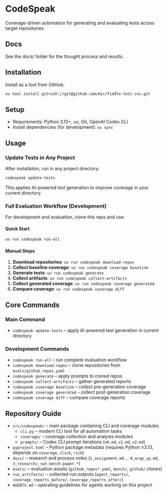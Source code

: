 # CodeSpeak

Coverage-driven automation for generating and evaluating tests across target repositories.

## Docs
See the docs/ folder for the thought process and results.

## Installation

Install as a tool from GitHub:

```bash
uv tool install git+ssh://git@github.com/mir/fiddle-test-cov.git
```

## Setup
- Requirements: Python 3.13+, uv, Git, OpenAI Codex CLI
- Install dependencies (for development): `uv sync`

## Usage

### Update Tests in Any Project

After installation, run in any project directory:

```bash
codespeak update-tests
```

This applies AI-powered test generation to improve coverage in your current directory.

### Full Evaluation Workflow (Development)

For development and evaluation, clone this repo and use:

#### Quick Start

```bash
uv run codespeak run-all
```

#### Manual Steps

1. **Download repositories**: `uv run codespeak download-repos`
2. **Collect baseline coverage**: `uv run codespeak coverage baseline`
3. **Generate tests**: `uv run codespeak generate`
4. **Collect artifacts**: `uv run codespeak collect-artifacts`
5. **Collect generated coverage**: `uv run codespeak coverage generated`
6. **Compare coverage**: `uv run codespeak coverage diff`

## Core Commands

### Main Command
- `codespeak update-tests` – apply AI-powered test generation in current directory

### Development Commands
- `codespeak run-all` – run complete evaluation workflow
- `codespeak download-repos` – clone repositories from `evals/github_repos.yaml`
- `codespeak generate` – apply prompts to cloned repos
- `codespeak collect-artifacts` – gather generated reports
- `codespeak coverage baseline` – collect pre-generation coverage
- `codespeak coverage generated` – collect post-generation coverage
- `codespeak coverage diff` – compare coverage reports

## Repository Guide
- `src/codespeak/` – main package containing CLI and coverage modules
  - `cli.py` – modern CLI tool for all automation tasks
  - `coverage/` – coverage collection and analysis modules
  - `prompts/` – Codex CLI prompt iterations (`v0.md`, `v1.md`, `v2.md`)
- `pyproject.toml` – Python package metadata (requires Python ≥3.13, depends on `coverage`, `click`, `rich`)
- `docs/` – research and process notes (`1_assignment.md` … `8_wrap_up.md`, `3_research/`, `swt-bench-paper.*`)
- `evals/` – evaluation assets (`github_repos*.yaml`, `bench/`, `github/` clones)
- `run_artifacts/` – collected run outputs (`agent_reports/`, `coverage_reports_before/`, `coverage_reports_after/`)
- `AGENTS.md` – operating guidelines for agents working on this project
